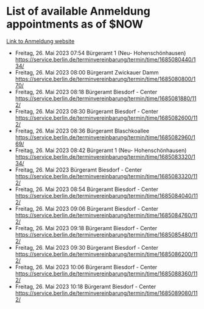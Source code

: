 # List of available Anmeldung appointments as of $NOW
[Link to Anmeldung website](https://service.berlin.de/terminvereinbarung/termin/tag.php?termin=1&anliegen[]=120686&dienstleisterlist=122210,122217,327316,122219,327312,122227,327314,122231,327346,122243,327348,122254,122252,329742,122260,329745,122262,329748,122271,327278,122273,327274,122277,327276,330436,122280,327294,122282,327290,122284,327292,122291,327270,122285,327266,122286,327264,122296,327268,150230,329760,122297,327286,122294,327284,122312,329763,122314,329775,122304,327330,122311,327334,122309,327332,317869,122281,327352,122279,329772,122283,122276,327324,122274,327326,122267,329766,122246,327318,122251,327320,122257,327322,122208,327298,122226,327300&herkunft=http%3A%2F%2Fservice.berlin.de%2Fdienstleistung%2F120686%2F)
- Freitag, 26. Mai 2023 07:54 Bürgeramt 1 (Neu- Hohenschönhausen) https://service.berlin.de/terminvereinbarung/termin/time/1685080440/134/
- Freitag, 26. Mai 2023 08:00 Bürgeramt Zwickauer Damm https://service.berlin.de/terminvereinbarung/termin/time/1685080800/170/
- Freitag, 26. Mai 2023 08:18 Bürgeramt Biesdorf - Center https://service.berlin.de/terminvereinbarung/termin/time/1685081880/112/
- Freitag, 26. Mai 2023 08:30 Bürgeramt Biesdorf - Center https://service.berlin.de/terminvereinbarung/termin/time/1685082600/112/
- Freitag, 26. Mai 2023 08:36 Bürgeramt Blaschkoallee https://service.berlin.de/terminvereinbarung/termin/time/1685082960/169/
- Freitag, 26. Mai 2023 08:42 Bürgeramt 1 (Neu- Hohenschönhausen) https://service.berlin.de/terminvereinbarung/termin/time/1685083320/134/
- Freitag, 26. Mai 2023  Bürgeramt Biesdorf - Center https://service.berlin.de/terminvereinbarung/termin/time/1685083320/112/
- Freitag, 26. Mai 2023 08:54 Bürgeramt Biesdorf - Center https://service.berlin.de/terminvereinbarung/termin/time/1685084040/112/
- Freitag, 26. Mai 2023 09:06 Bürgeramt Biesdorf - Center https://service.berlin.de/terminvereinbarung/termin/time/1685084760/112/
- Freitag, 26. Mai 2023 09:18 Bürgeramt Biesdorf - Center https://service.berlin.de/terminvereinbarung/termin/time/1685085480/112/
- Freitag, 26. Mai 2023 09:30 Bürgeramt Biesdorf - Center https://service.berlin.de/terminvereinbarung/termin/time/1685086200/112/
- Freitag, 26. Mai 2023 10:06 Bürgeramt Biesdorf - Center https://service.berlin.de/terminvereinbarung/termin/time/1685088360/112/
- Freitag, 26. Mai 2023 10:18 Bürgeramt Biesdorf - Center https://service.berlin.de/terminvereinbarung/termin/time/1685089080/112/
